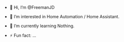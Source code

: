 - 👋 Hi, I’m @FreemanJD
- 👀 I’m interested in Home Automation / Home Assistant.
- 🌱 I’m currently learning Nothing.

- ⚡ Fun fact: ...

<!---
FreemanJD/FreemanJD is a ✨ special ✨ repository because its `README.md` (this file) appears on your GitHub profile.
You can click the Preview link to take a look at your changes.
--->
